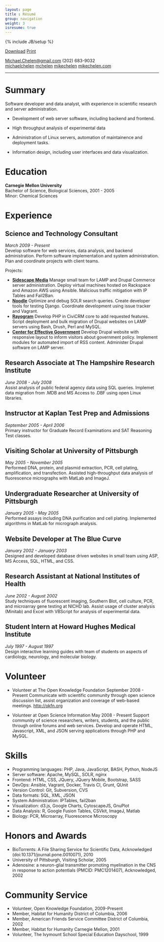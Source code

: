 ```yaml
---
layout: page
title : Résumé
group: navigation
weight: 3
isresume: true
---
```

{% include JB/setup %}


<div class="resume-buttons no-print">
<a href="/file/Michael_Chelen.pdf" class="btn btn-default btn-sm"><i class="fa fa-download"></i> Download</a> 
<a href="javascript:window.print()" class="btn btn-default btn-sm"><i class="fa fa-print"></i> Print</a>
</div>


<!--
<div style="float:right;top: -3em; position: absolute;right: 6em;"><a href="/file/Michael_Chelen.pdf" class="btn btn-default btn-sm"><i class="fa fa-download"></i> Download</a></div>
<div style="float:right;top: -3em; position: absolute;right: 1em;"><a href="#" class="btn btn-default btn-sm"><i class="fa fa-print"></i> Print</a></div>
-->

<!--Biologist experienced in high-throughput data analysis using open standards and web-based
communication.-->
<i class="fa fa-envelope"></i> <Michael.Chelen@gmail.com>
<i class="fa fa-phone"></i> (202) 683-9032  
<i class="fa fa-linkedin"></i> [michaelchelen](https://www.linkedin.com/in/michaelchelen)
<i class="fa fa-github"></i> [mchelen](http://github.com/mchelen)
<i class="fa fa-twitter"></i> [mikechelen](http://twitter.com/MikeChelen)
<i class="fa fa-home"></i> [mikechelen.com](http://mikechelen.com)

- - -

# Summary #
Software developer and data analyst, with experience in scientific research and server administration.

 - Development of web server software, including backend and frontend.

 - High throughput analysis of experimental data
 
 - Administration of Linux servers, automation of maintainence and deployment tasks.
 
 - Information design, including user interfaces and data visualization.

# Education #

**Carnegie Mellon University**  
Bachelor of Science, Biological Sciences, 2001 - 2005  
Minor: Chemical Sciences

# Experience #

## Science and Technology Consultant
*March 2009 - Present*  
Develop software for web services, data analysis, and backend administration. Perform software implementation and system administration. Plan and coordinate projects with client teams.

  Projects:

 - **[Sidescape Media](http://example.com)** Manage small team for LAMP and Drupal Commerce server administration. Deploy virtual machines hosted on Rackspace and Amazon AWS using Ansible. Malicious traffic mitigation with IP Tables and Fail2Ban.
 - **[Noodle](http://www.noodle.com/)** Optimize and debug SOLR search queries. Create developer tools for testing Django. Coordinate development using issue tracker and Vagrant.
 - **[Rayogram](http://www.rayogram.com/)** Develop PHP in CiviCRM core to add requested features. Script deployment and bulk migration of Drupal websites on LAMP servers using Bash, Drush, Perl and MySQL.
 - **[Center for Effective Government](http://www.foreffectivegov.org/)** Develop Drupal website with responsive layout to inform visitors about government policy. Implement modules for automated import of RSS content. Administer Drupal software on LAMP server.
  
## Research Associate at The Hampshire Research Institute
*June 2008 - July 2008*  
  Assist analysis of public federal agency data using SQL queries. Implemet data migration from .MDB and MS Access to .DBF using open Linux libraries.

## Instructor at Kaplan Test Prep and Admissions
*September 2005 - April 2006*  
  Primary instructor for Graduate Record Examinations and SAT Reasoning Test classes.
                                                                                               
## Visiting Scholar at University of Pittsburgh
*May 2005 - November 2005*  
  Performed DNA, protein, and plasmid extraction, PCR, cell plating, amplification, and transfection. Assisted high-throughput data analysis of fluorescence micrographs with MatLab and ImageJ.

## Undergraduate Researcher at University of Pittsburgh
*January 2005 - May 2005*  
  Performed assays including DNA purification and cell plating. Implemented algorithms in MatLab for micrograph analysis.

## Website Developer at The Blue Curve
*January 2002 - January 2003*  
  Designed and developed database driven websites in small team using ASP, MS Access, SQL, HTML, and CSS.

## Research Assistant at National Institutes of Health
*June 2002 - August 2002*  
  Study techniques of fluorescent imaging, Southern Blot, cell culture, PCR, and microarray gene testing at NICHD lab. Assist usage of cluster analysis (Minitab) and Excel with VBScript for analysis of experimental data.

<!--
## Website Developer at Complete Reviews
January 2000 - January 2001 (1 year 1 month)
  Developed database driven website using MS Access and ASP server scripting for web writing team collaboration.


## Technical Writer at Glide Underground
*January 1999 - January 2000*  
  Write reviews of computer software and hardware for enthusiast audience.
-->

## Student Intern at Howard Hughes Medical Institute
*July 1997 - August 1997*  
  Design interactive learning guides with team of students on aspects of cardiology, neurology, and molecular biology.

# Volunteer #
 - Volunteer at The Open Knowledge Foundation
September 2008 - Present
  Communicate with scientific community through open science discussion list, assist organization and coverage of web-based meetings. http://okfn.org

 - Volunteer at Open Science Information
May 2008 - Present
  Support community of science researchers, writers, students, and the public through online forums and web services. Develop and operate HTML, Javascript, XML, and JSON serving applications through PHP and MySQL.

# Skills #

- Programming languages: PHP, Java, JavaScript, BASH, Python, NodeJS
- Server software: Apache, MySQL, SOLR, nginx
- Frontend: HTML, CSS, JQuery, JQuery Mobile, Bootstrap, SASS
- DevOps: Ansible, Vagrant, Docker, Travis CI, Grunt, QUnit
- Version Control: Git, Subversion, CVS
- Data formats: SQL, XML, JSON
- System Administration: IPTables, fail2ban
- Visualization: d3.js, Google Charts, CytoscapeJS, GnuPlot
- Data Analysis: R, Google Fusion Tables, CSVkit, ImageJ, Matlab
- Biology: PCR, Microarray, Fluorescence Microscopy
                                                     
# Honors and Awards #
 - BioTorrents: A File Sharing Service for Scientific Data, Acknowledged (doi:10.1371/journal.pone.0010071), 2010
 - University of Pittsburgh, Visiting Scholar, 2005
 - Adenosine: a neuron-glial transmitter promoting myelination in the CNS in response to action potentials (PMCID: PMC1201407), Acknowledged, 2002

# Community Service #
 - Volunteer, Open Knowledge Foundation, 2009-Present
 - Member, Habitat for Humanity District of Columbia, 2006
 - Member, American Friends Service Committee District of Columbia, 2002
 - Member, Habitat for Humanity Carnegie Mellon, 2001
 - Volunteer, The Ivymount School Special Education Dayschool, 1999



